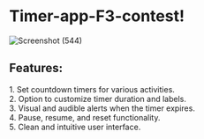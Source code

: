 # Timer-app-F3-contest!

![Screenshot (544)](https://github.com/NikitaJagdale88/Alarm-app-F3-contest/assets/128221436/bd8c2692-dfda-41a5-9245-ff6c73080b8d)

<h2>Features:</h2>
1. Set countdown timers for various activities.<br>
2. Option to customize timer duration and labels.<br>
3. Visual and audible alerts when the timer expires.<br>
4. Pause, resume, and reset functionality.<br>
5. Clean and intuitive user interface.
